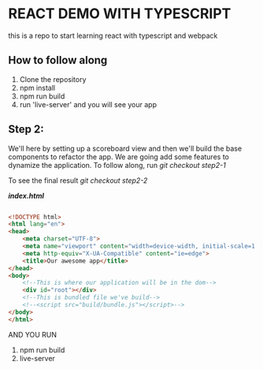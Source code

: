 # REACT DEMO WITH TYPESCRIPT
this is a repo to start learning react with typescript and webpack

## How to follow along
1. Clone the repository
2. npm install
3. npm run build 
4. run 'live-server' and you will see your app

## Step 2: 
We'll here by setting up a scoreboard view and then we'll build the base components to refactor the app. We are going add some features to dynamize the application.
To follow along, run *git checkout step2-1*

To see the final result *git checkout step2-2*


***index.html***

```html

<!DOCTYPE html>
<html lang="en">
<head>
    <meta charset="UTF-8">
    <meta name="viewport" content="width=device-width, initial-scale=1.0">
    <meta http-equiv="X-UA-Compatible" content="ie=edge">
    <title>Our awesome app</title>
</head>
<body>
    <!--This is where our application will be in the dom-->
    <div id="root"></div>
    <!--This is bundled file we've build-->
    <!--<script src="build/bundle.js"></script>-->
</body>
</html>
```

AND YOU RUN 
1. npm run build
2. live-server